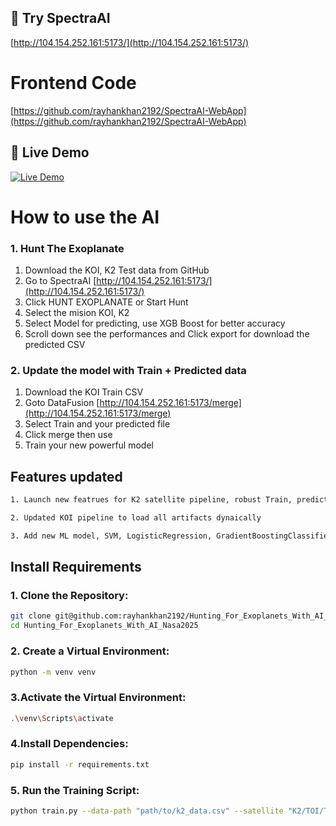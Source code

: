 ## 🚀 Try SpectraAI  

[http://104.154.252.161:5173/](http://104.154.252.161:5173/)

# Frontend Code
[https://github.com/rayhankhan2192/SpectraAI-WebApp](https://github.com/rayhankhan2192/SpectraAI-WebApp)

## 🔗 Live Demo  
[![Live Demo](https://img.shields.io/badge/Try-SpectraAI-blue?style=for-the-badge&logo=vercel)](http://104.154.252.161:5173/)

# How to use the AI
### 1. Hunt The Exoplanate

1. Download the KOI, K2 Test data from GitHub
2. Go to SpectraAI [http://104.154.252.161:5173/](http://104.154.252.161:5173/)
3. Click HUNT EXOPLANATE or Start Hunt
4. Select the mision KOI, K2
5. Select Model for predicting, use XGB Boost for better accuracy
6. Scroll down see the performances and Click export for download the predicted CSV

### 2. Update the model with Train + Predicted data

1. Download the KOI Train CSV
1. Goto DataFusion [http://104.154.252.161:5173/merge](http://104.154.252.161:5173/merge)
3. Select Train and your predicted file
4. Click merge then use
5. Train your new powerful model

## Features updated
```bash
1. Launch new featrues for K2 satellite pipeline, robust Train, prediction with dynamic setup

2. Updated KOI pipeline to load all artifacts dynaically

3. Add new ML model, SVM, LogisticRegression, GradientBoostingClassifier
```  


## Install Requirements

### 1. Clone the Repository:
```bash
git clone git@github.com:rayhankhan2192/Hunting_For_Exoplanets_With_AI_Nasa2025.git
cd Hunting_For_Exoplanets_With_AI_Nasa2025
```

### 2. Create a Virtual Environment:

```bash
python -m venv venv
```

### 3.Activate the Virtual Environment:
```bash
.\venv\Scripts\activate
```

### 4.Install Dependencies:
```bash
pip install -r requirements.txt
```

### 5. Run the Training Script:
```bash
python train.py --data-path "path/to/k2_data.csv" --satellite "K2/TOI/TESS" --model "xgb/rf/decisiontree"
```